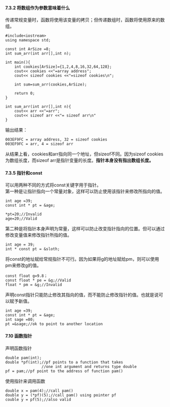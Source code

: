 #### 7.3.2 将数组作为参数意味着什么
传递常规变量时，函数将使用该变量的拷贝；但传递数组时，函数将使用原来的数组。
```
#include<iostream>
using namespace std;

const int ArSize =8;
int sum_arr(int arr[],int n);

int main(){
    int cookies[ArSize]={1,2,4,8,16,32,64,128};
    cout<< cookies <<"=array address";
    cout<< sizeof cookies <<"=sizeof cookies\n";
    
    int sum=sum_arr(cookies,ArSize);
    
    return 0;
}

int sum_arr(int arr[],int n){
    cout<< arr <<"=arr";
    cout<< sizeof arr <<"= sizeof arr\n"
}
```
输出结果：
```
003EF9FC = array address, 32 = sizeof cookies
003EF9FC = arr, 4 = sizeof arr
```
从结果上看，cookies和arr指向同一个地址，但sizeof不同。因为sizeof cookies 为数组长度，而sizeof arr是指针变量的长度。**指针本身没有指出数组长度。**
#### 7.3.5 指针和const
可以用两种不同的方式将const关键字用于指针。  
第一种是让指针指向一个常量对象，这样可以防止使用该指针来修改所指向的值。
```
int age =39;
const int * pt = &age;

*pt=20;//Invalid
age=20;//Valid
```
第二种是将指针本身声明为常量，这样可以防止改变指针指向的位置。但可以通过修改变量值来修改指针所指的值。
```
int age = 39;
int * const pt = &sloth;
```
将const的地址赋给常规指针不可行。因为如果将g的地址赋给pm，则可以使用pm来修改g的值。
```
const float g=9.8；
const float * pe = &g;//Valid
float * pm = &g;//Invalid
```
声明const指针只能防止修改其指向的值，而不能防止修改指针的值。也就是说可以赋予新值。

```
int age =39;
const int * pt = &age;
int sage =80;
pt =&sage;//ok to point to another location
```
#### 7.10 函数指针
声明函数指针
```
double pam(int);
double *pf(int);//pf points to a function that takes
                //one int argument and returns type double
pf = pam;//pf point to the address of function pam()

```
使用指针来调用函数
```
double x = pam(4);//call pam() 
double y = (*pf)(5);//call pam() using pointer pf
couble y = pf(5);//also valid
```
